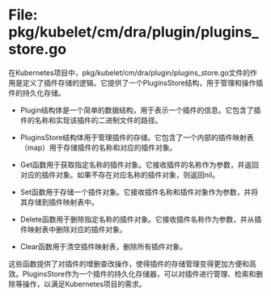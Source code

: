 # File: pkg/kubelet/cm/dra/plugin/plugins_store.go

在Kubernetes项目中，pkg/kubelet/cm/dra/plugin/plugins_store.go文件的作用是定义了插件存储的逻辑。它提供了一个PluginsStore结构，用于管理和操作插件的持久化存储。

- Plugin结构体是一个简单的数据结构，用于表示一个插件的信息。它包含了插件的名称和实现该插件的二进制文件的路径。

- PluginsStore结构体用于管理插件的存储。它包含了一个内部的插件映射表（map）用于存储插件的名称和对应的插件对象。

- Get函数用于获取指定名称的插件对象。它接收插件的名称作为参数，并返回对应的插件对象。如果不存在对应名称的插件对象，则返回nil。

- Set函数用于存储一个插件对象。它接收插件名称和插件对象作为参数，并将其存储到插件映射表中。

- Delete函数用于删除指定名称的插件对象。它接收插件名称作为参数，并从插件映射表中删除对应的插件对象。

- Clear函数用于清空插件映射表，删除所有插件对象。

这些函数提供了对插件的增删查改操作，使得插件的存储管理变得更加方便和高效。PluginsStore作为一个插件的持久化存储器，可以对插件进行管理、检索和删除等操作，以满足Kubernetes项目的需求。

